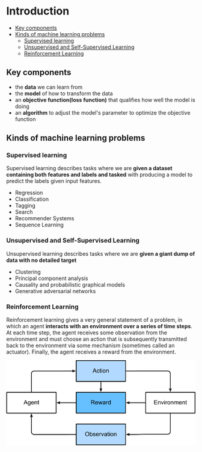 # Introduction

- [Key components](#key-components)
- [Kinds of machine learning problems](#kinds-of-machine-learning-problems)
  - [Supervised learning](#supervised-learning)
  - [Unsupervised and Self-Supervised Learning](#unsupervised-and-self-supervised-learning)
  - [Reinforcement Learning](#reinforcement-learning)


## Key components

* the **data** we can learn from
* the **model** of how to transform the data
* an **objective function(loss function)** that qualifies how well the model is doing
* an **algorithm** to adjust the model's parameter to optimize the objective function

## Kinds of machine learning problems

### Supervised learning

Supervised learning describes tasks where we are **given a dataset containing both features and labels and tasked** with producing a model to predict the labels given input features. 

* Regression
* Classification
* Tagging
* Search
* Recommender Systems
* Sequence Learning

### Unsupervised and Self-Supervised Learning

Unsupervised learning describes tasks where we are **given a giant dump of data with no detailed target**

* Clustering
* Principal component analysis
* Causality and probabilistic graphical models
* Generative adversarial networks

### Reinforcement Learning


Reinforcement learning gives a very general statement of a problem, in which an agent **interacts with an environment over a series of time steps**. At each time step, the agent receives some observation from the environment and must choose an action that is subsequently transmitted back to the environment via some mechanism (sometimes called an actuator). Finally, the agent receives a reward from the environment. 

![rl](img/rl-environment.svg)







